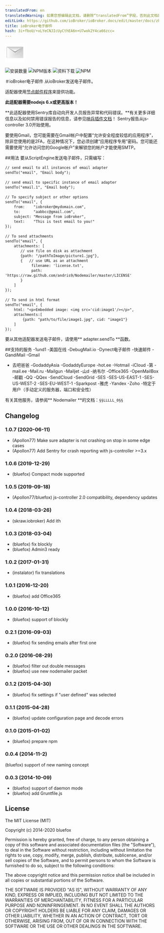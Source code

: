 ```yaml
---
translatedFrom: en
translatedWarning: 如果您想编辑此文档，请删除“translatedFrom”字段，否则此文档将再次自动翻译
editLink: https://github.com/ioBroker/ioBroker.docs/edit/master/docs/zh-cn/adapterref/iobroker.email/README.md
title: ioBroker电子邮件
hash: 3i+fboU/+xLYeCNJIcUyCthEA6n+U7wok2Y4ca66zcc=
---
```

![商标](../../../en/adapterref/iobroker.email/admin/email.png)

![安装数量](http://iobroker.live/badges/email-stable.svg)
![NPM版本](http://img.shields.io/npm/v/iobroker.email.svg)
![资料下载](https://img.shields.io/npm/dm/iobroker.email.svg)
![NPM](https://nodei.co/npm/iobroker.email.png?downloads=true)

＃ioBroker电子邮件
从ioBroker发送电子邮件。

适配器使用[节点邮件程序](https://github.com/nodemailer/nodemailer)来提供功能。

**此适配器需要nodejs 6.x或更高版本！**

**此适配器使用Sentry库自动向开发人员报告异常和代码错误。**有关更多详细信息以及如何禁用错误报告的信息，请参见[哨兵插件文档](https://github.com/ioBroker/plugin-sentry#plugin-sentry)！ Sentry报告从js-controller 3.0开始使用。

要使用Gmail，您可能需要在Gmail帐户中配置“允许安全程度较低的应用程序”，除非您使用的是2FA，在这种情况下，您必须创建“应用程序专用”密码。您可能还需要使用“允许访问您的Google帐户”来解锁您的帐户才能使用SMTP。

##用法
要从ScriptEngine发送电子邮件，只需编写：

```
// send email to all instances of email adapter
sendTo("email", "Email body");

// send email to specific instance of email adapter
sendTo("email.1", "Email body");

// To specify subject or other options
sendTo("email", {
    from:    "iobroker@mydomain.com",
    to:      "aabbcc@gmail.com",
    subject: "Message from ioBroker",
    text:    "This is test email to you!"
});

// To send attachments
sendTo("email", {
    attachments: [
       // use file on disk as attachment
       {path: "/pathToImage/picture1.jpg"},
       {   // use URL as an attachment
            filename: 'license.txt',
            path: 'https://raw.github.com/andris9/Nodemailer/master/LICENSE'
       }
    ]
});

// To send in html format
sendTo("email", {
    html: "<p>Embedded image: <img src='cid:image1'/></p>",
    attachments:[
        {path: "path/to/file/image1.jpg", cid: "image1"}
    ]
});
```

要从其他适配器发送电子邮件，请使用** adapter.sendTo **函数。

##支持的服务
-1und1
-美国在线
-DebugMail.io
-Dynect电子邮件
-快速邮件
-GandiMail
-Gmail
- 去吧爸爸
-GodaddyAsia
-GodaddyEurope
-hot.ee
-Hotmail
-iCloud
-第
-mail.ee
-Mail.ru
-Mailgun
-Mailjet
-山d
-纳韦尔
-Office365
-OpenMailBox
-邮戳
-QQ
-QQex
-SendCloud
-SendGrid
-SES
-SES-US-EAST-1
-SES-US-WEST-2
-SES-EU-WEST-1
-Sparkpost
-雅虎
-Yandex
-Zoho
-特定于用户（手动定义的服务器，端口和安全性）

有关其他服务，请参阅** Nodemailer **的文档：`§§LLLLL_0§§`

## Changelog
### 1.0.7 (2020-06-11)
* (Apollon77) Make sure adapter is not crashing on stop in some edge cases
* (Apollon77) Add Sentry for crash reporting with js-controller >=3.x

### 1.0.6 (2019-12-29)
* (bluefox) Compact mode supported

### 1.0.5 (2019-09-18)
* (Apollon77/bluefox) js-controller 2.0 compatibility, dependency updates

### 1.0.4 (2018-03-26)
* (skraw.iobroker) Add ith

### 1.0.3 (2018-03-04)
* (bluefox) fix blockly
* (bluefox) Admin3 ready

### 1.0.2 (2017-01-31)
* (instalator) fix translations

### 1.0.1 (2016-12-20)
* (bluefox) add Office365

### 1.0.0 (2016-10-12)
* (bluefox) support of blockly

### 0.2.1 (2016-09-03)
* (bluefox) fix sending emails after first one

### 0.2.0 (2016-08-29)
* (bluefox) filter out double messages
* (bluefox) use new nodemailer packet

### 0.1.2 (2015-04-30)
* (bluefox) fix settings if "user defined" was selected

### 0.1.1 (2015-04-28)
* (bluefox) update configuration page and decode errors

### 0.1.0 (2015-01-02)
* (bluefox) prepare npm

### 0.0.4 (2014-11-2)
(bluefox) support of new naming concept

### 0.0.3 (2014-10-09)
* (bluefox) support of daemon mode
* (bluefox) add Gruntfile.js

## License

The MIT License (MIT)

Copyright (c) 2014-2020 bluefox

Permission is hereby granted, free of charge, to any person obtaining a copy
of this software and associated documentation files (the "Software"), to deal
in the Software without restriction, including without limitation the rights
to use, copy, modify, merge, publish, distribute, sublicense, and/or sell
copies of the Software, and to permit persons to whom the Software is
furnished to do so, subject to the following conditions:

The above copyright notice and this permission notice shall be included in
all copies or substantial portions of the Software.

THE SOFTWARE IS PROVIDED "AS IS", WITHOUT WARRANTY OF ANY KIND, EXPRESS OR
IMPLIED, INCLUDING BUT NOT LIMITED TO THE WARRANTIES OF MERCHANTABILITY,
FITNESS FOR A PARTICULAR PURPOSE AND NONINFRINGEMENT. IN NO EVENT SHALL THE
AUTHORS OR COPYRIGHT HOLDERS BE LIABLE FOR ANY CLAIM, DAMAGES OR OTHER
LIABILITY, WHETHER IN AN ACTION OF CONTRACT, TORT OR OTHERWISE, ARISING FROM,
OUT OF OR IN CONNECTION WITH THE SOFTWARE OR THE USE OR OTHER DEALINGS IN
THE SOFTWARE.